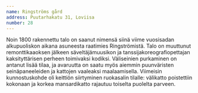 ```yaml
---
name: Ringströms gård
address: Puutarhakatu 31, Loviisa
number: 28
---
```

Noin 1800 rakennettu talo on saanut nimensä siinä viime vuosisadan alkupuoliskon aikana asuneesta raatimies Ringströmistä. Talo on muuttunut remonttikaaoksen jälkeen säveltäjämuusikon ja tanssijakoreografiopettajan kaksityttärisen perheen toimivaksi kodiksi. Väliseinien purkaminen on antanut lisää tilaa, ja avaruutta on saatu myös aiemmin puunväristen seinäpaneeleiden ja kattojen vaaleaksi maalaamisella. Viimeisin kunnostuskohde oli keittiön siirtyminen ruokasalin tilalle: välikatto poistettiin kokonaan ja korkea mansardikatto rajautuu toiselta puolelta parveen. 
